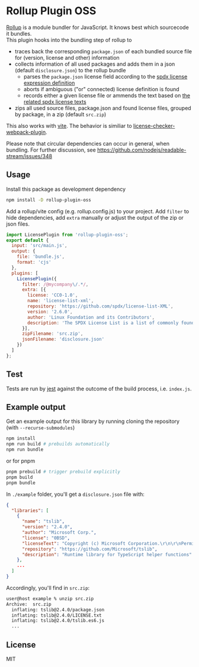 # Rollup Plugin OSS

[Rollup](https://rollupjs.org/) is a module bundler for JavaScript. It knows best which sourcecode it bundles.\
This plugin hooks into the bundling step of rollup to
* traces back the corresponding `package.json` of each bundled source file for (version, license and other) information
* collects information of all used packages and adds them in a json (default `disclosure.json`) to the rollup bundle
  * parses the `package.json` license field according to the [spdx license expression definition](https://spdx.dev/spdx-specification-21-web-version/#h.jxpfx0ykyb60)
  * aborts if ambiguous ("or" connected) license definition is found
  * records either a given license file or ammends the text based on [the related spdx license texts](https://github.com/spdx/license-list-data)
* zips all used source files, package.json and found license files, grouped by package, in a zip (default `src.zip`)

This also works with [vite](https://vitejs.dev/).
The behavior is similiar to [license-checker-webpack-plugin](https://github.com/microsoft/license-checker-webpack-plugin).

Please note that circular dependencies can occur in general, when bundling. For further discussion, see https://github.com/nodejs/readable-stream/issues/348

## Usage
Install this package as development dependency
```bash
npm install -D rollup-plugin-oss
```
Add a rollup/vite config (e.g. rollup.config.js) to your project. Add `filter` to hide dependencies, add `extra` manually or adjust the output of the zip or json files.
```javascript
import LicensePlugin from 'rollup-plugin-oss';
export default {
  input: 'src/main.js',
  output: {
    file: 'bundle.js',
    format: 'cjs'
  },
  plugins: [
    LicensePlugin({
      filter: /@mycompany\/.*/,
      extra: [{
        license: 'CC0-1.0',
        name: 'license-list-xml',
        repository: 'https://github.com/spdx/license-list-XML',
        version: '2.6.0',
        author: 'Linux Foundation and its Contributors',
        description: 'The SPDX License List is a list of commonly found licenses and exceptions used for open source and other collaborative software.  The XML format is an internal representation of the licenses.  See the license-list-data for supported formats for the license list.'
      }],
      zipFilename: 'src.zip',
      jsonFilename: 'disclosure.json'
    })
  ]
};
```

## Test
Tests are run by [jest](https://jestjs.io/) against the outcome of the build process, i.e. `index.js`.

## Example output
Get an example output for this library by running cloning the repository (with `--recurse-submodules`)
```bash
npm install
npm run build # prebuilds automatically
npm run bundle
```
or for pnpm
``` bash
pnpm prebuild # trigger prebuild explicitly
pnpm build
pnpm bundle
```
In `./example` folder, you'll get a `disclosure.json` file with:
```json
{
  "libraries": [
    {
      "name": "tslib",
      "version": "2.4.0",
      "author": "Microsoft Corp.",
      "license": "0BSD",
      "licenseText": "Copyright (c) Microsoft Corporation.\r\n\r\nPermission to use, copy, modify, and/or distribute this software for any\r\npurpose with or without fee is hereby granted.\r\n\r\nTHE SOFTWARE IS PROVIDED \"AS IS\" AND THE AUTHOR DISCLAIMS ALL WARRANTIES WITH\r\nREGARD TO THIS SOFTWARE INCLUDING ALL IMPLIED WARRANTIES OF MERCHANTABILITY\r\nAND FITNESS. IN NO EVENT SHALL THE AUTHOR BE LIABLE FOR ANY SPECIAL, DIRECT,\r\nINDIRECT, OR CONSEQUENTIAL DAMAGES OR ANY DAMAGES WHATSOEVER RESULTING FROM\r\nLOSS OF USE, DATA OR PROFITS, WHETHER IN AN ACTION OF CONTRACT, NEGLIGENCE OR\r\nOTHER TORTIOUS ACTION, ARISING OUT OF OR IN CONNECTION WITH THE USE OR\r\nPERFORMANCE OF THIS SOFTWARE.",
      "repository": "https://github.com/Microsoft/tslib",
      "description": "Runtime library for TypeScript helper functions"
    },
    ...
  ]
}
```
Accordingly, you'll find in `src.zip`:
```bash
user@host example % unzip src.zip
Archive:  src.zip
  inflating: tslib@2.4.0/package.json
  inflating: tslib@2.4.0/LICENSE.txt
  inflating: tslib@2.4.0/tslib.es6.js
  ...
```

## License
MIT

